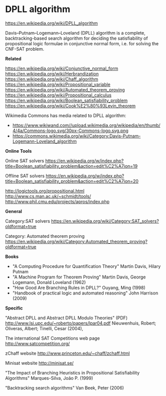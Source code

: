 # DPLL algorithm

https://en.wikipedia.org/wiki/DPLL_algorithm

Davis–Putnam–Logemann–Loveland (DPLL) algorithm is a complete, backtracking-based search algorithm for deciding the satisfiability of propositional logic formulae in conjunctive normal form, i.e. for solving the CNF-SAT problem.


**Related**

https://en.wikipedia.org/wiki/Conjunctive_normal_form
https://en.wikipedia.org/wiki/Herbrandization
https://en.wikipedia.org/wiki/Chaff_algorithm
https://en.wikipedia.org/wiki/Propositional_variable
https://en.wikipedia.org/wiki/Automated_theorem_proving
https://en.wikipedia.org/wiki/Propositional_calculus
https://en.wikipedia.org/wiki/Boolean_satisfiability_problem
https://en.wikipedia.org/wiki/Cook%E2%80%93Levin_theorem

Wikimedia Commons has media related to DPLL algorithm:
- https://www.wikiwand.com//upload.wikimedia.org/wikipedia/en/thumb/4/4a/Commons-logo.svg/30px-Commons-logo.svg.png
- https://commons.wikimedia.org/wiki/Category:Davis-Putnam-Logemann-Loveland_algorithm


**Online Tools**

Online SAT solvers
https://en.wikipedia.org/w/index.php?title=Boolean_satisfiability_problem&action=edit%C2%A7ion=19

Offline SAT solvers
https://en.wikipedia.org/w/index.php?title=Boolean_satisfiability_problem&action=edit%C2%A7ion=20


http://logictools.org/propositional.html
http://www.cs.man.ac.uk/~schmidt/tools/
http://www.phil.cmu.edu/projects/apros/index.php


**General**


Category:SAT solvers
https://en.wikipedia.org/wiki/Category:SAT_solvers?oldformat=true

Category: Automated theorem proving
https://en.wikipedia.org/wiki/Category:Automated_theorem_proving?oldformat=true


**Books**

- "A Computing Procedure for Quantification Theory"
  Martin Davis, Hilary Putnam
- "A Machine Program for Theorem Proving"
  Martin Davis, George Logemann, Donald Loveland (1962)
- "How Good Are Branching Rules in DPLL?"
  Ouyang, Ming (1998)
- "Handbook of practical logic and automated reasoning"
  John Harrison (2009)


**Specific**

"Abstract DPLL and Abstract DPLL Modulo Theories" (PDF)
http://www.lsi.upc.edu/~roberto/papers/lpar04.pdf
Nieuwenhuis, Robert; Oliveras, Albert; Tinelli, Cesar (2004),

The international SAT Competitions web page
http://www.satcompetition.org/

zChaff website
http://www.princeton.edu/~chaff/zchaff.html

Minisat website
http://minisat.se/

"The Impact of Branching Heuristics in Propositional Satisfiability Algorithms"
Marques-Silva, João P. (1999)

"Backtracking search algorithms"
Van Beek, Peter (2006)

